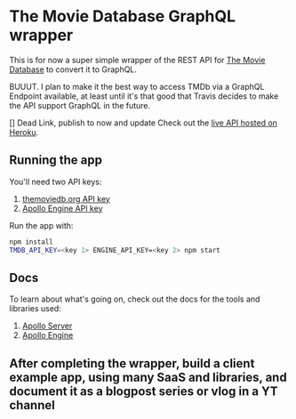 # The Movie Database GraphQL wrapper

This is for now a super simple wrapper of the REST API for [The Movie Database](https://www.themoviedb.org/) to convert it to GraphQL.

BUUUT. I plan to make it the best way to access TMDb via a GraphQL Endpoint available, at least until it's that good that Travis decides to make the API support GraphQL in the future.

[] Dead Link, publish to now and update
Check out the [live API hosted on Heroku](https://react-async-graphql.herokuapp.com/graphiql).

## Running the app

You'll need two API keys:

1. [themoviedb.org API key](https://www.themoviedb.org/documentation/api)
2. [Apollo Engine API key](https://engine.apollographql.com/)

Run the app with:

```sh
npm install
TMDB_API_KEY=<key 1> ENGINE_API_KEY=<key 2> npm start
```

## Docs

To learn about what's going on, check out the docs for the tools and libraries used:

1. [Apollo Server](https://www.apollographql.com/docs/apollo-server/)
2. [Apollo Engine](https://www.apollographql.com/docs/engine/)


## After completing the wrapper, build a client example app, using many SaaS and libraries, and document it as a blogpost series or vlog in a YT channel

